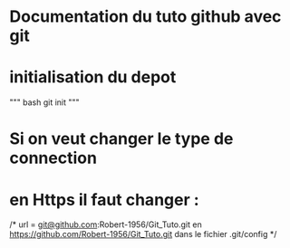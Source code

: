 # Documentation du tuto github avec git

# initialisation du depot

""" bash
git init """

# Si on veut changer le type de connection

# en Https il faut changer :

/\*
url = git@github.com:Robert-1956/Git_Tuto.git en https://github.com/Robert-1956/Git_Tuto.git
dans le fichier .git/config
\*/
 